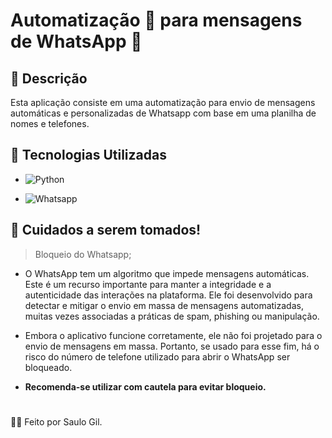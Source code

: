 # Automatização 🤖 para mensagens de WhatsApp 💬

## 📒 Descrição
Esta aplicação consiste em uma automatização para envio de mensagens automáticas e personalizadas de Whatsapp com base em uma planilha de nomes e telefones.

## 🤖 Tecnologias Utilizadas
- ![Python](https://img.shields.io/badge/Python-grey?style=flat&logo=python&logoColor=white)

- ![Whatsapp](https://img.shields.io/badge/Whatsapp-grey?style=flat&logo=whatsapp&logoColor=white)

## 🚨 Cuidados a serem tomados!

 > Bloqueio do Whatsapp;

 - O WhatsApp tem um algoritmo que impede mensagens automáticas. Este é um recurso importante para manter a integridade e a autenticidade das interações na plataforma. Ele foi desenvolvido para detectar e mitigar o envio em massa de mensagens automatizadas, muitas vezes associadas a práticas de spam, phishing ou manipulação.

- Embora o aplicativo funcione corretamente, ele não foi projetado para o envio de mensagens em massa. Portanto, se usado para esse fim, há o risco do número de telefone utilizado para abrir o WhatsApp ser bloqueado. 

- **Recomenda-se utilizar com cautela para evitar bloqueio.**

#

👨‍💻 Feito por Saulo Gil.